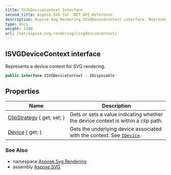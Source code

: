 ```yaml
---
title: ISVGDeviceContext Interface
second_title: Aspose.SVG for .NET API Reference
description: Aspose.Svg.Rendering.ISVGDeviceContext interface. Represents a device context for SVG rendering
type: docs
weight: 3140
url: /net/aspose.svg.rendering/isvgdevicecontext/
---
```

## ISVGDeviceContext interface

Represents a device context for SVG rendering.

```csharp
public interface ISVGDeviceContext : IDisposable
```

## Properties

| Name | Description |
| --- | --- |
| [ClipStrategy](../../aspose.svg.rendering/isvgdevicecontext/clipstrategy/) { get; set; } | Gets or sets a value indicating whether the device context is within a clip path. |
| [Device](../../aspose.svg.rendering/isvgdevicecontext/device/) { get; } | Gets the underlying device associated with the context. See [`IDevice`](../idevice/). |

### See Also

* namespace [Aspose.Svg.Rendering](../../aspose.svg.rendering/)
* assembly [Aspose.SVG](../../)
